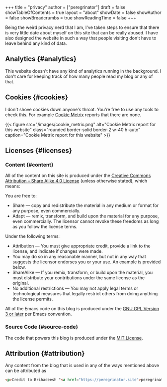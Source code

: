+++
title = "privacy"
author = ["peregrinator"]
draft = false
showTableOfContents = true
layout = "about"
showDate = false
showAuthor = false
showBreadcrumbs = true
showReadingTime = false
+++

Being the weird privacy nerd that I am, I've taken steps to ensure
that there is very little date about myself on this site that can be
really abused. I have also designed the website in such a way that
people visiting don't have to leave behind any kind of data.


## Analytics {#analytics}

This website doesn't have any kind of analytics running in the
background. I don't care for keeping track of how many people read my
blog or any of that.


## Cookies {#cookies}

I don't shove cookies down anyone's throat. You're free to use any
tools to check this. For example [Cookie Metrix](https://www.cookiemetrix.com/) reports that there are
none.

{{< figure src="/images/cookie_metrix.png" alt="Cookie Metrix report for this website" class="rounded border-solid border-2 w-40 h-auto" caption="Cookie Metrix report for this website" >}}


## Licenses {#licenses}


### Content {#content}

All of the content on this site is produced under the [Creative Commons
Attribution – Share Alike 4.0 License](https://creativecommons.org/licenses/by-sa/4.0/) (unless otherwise stated), which
means:

You are free to:

-   Share — copy and redistribute the material in any medium or format
    for any purpose, even commercially.
-   Adapt — remix, transform, and build upon the material for any
    purpose, even commercially.  The licensor cannot revoke these
    freedoms as long as you follow the license terms.

Under the following terms:

-   Attribution — You must give appropriate credit, provide a link to
    the license, and indicate if changes were made.
-   You may do so in any reasonable manner, but not in any way that
    suggests the licensor endorses you or your use. An example is
    provided below.
-   ShareAlike — If you remix, transform, or build upon the material,
    you must distribute your contributions under the same license as the
    original.
-   No additional restrictions — You may not apply legal terms or
    technological measures that legally restrict others from doing
    anything the license permits.

All of the Emacs code on this blog is produced under the [GNU GPL
Version 3 or later](https://www.gnu.org/licenses/gpl-3.0.html) per Emacs convention.


### Source Code {#source-code}

The code that powers this blog is produced under the [MIT License](https://opensource.org/license/mit).


## Attribution {#attribution}

Any content from the blog that is used in any of the ways mentioned
above can be attributed as

```html
<p>Credit to Brihadeesh "<a href="https://peregrinator.site">peregrinator</a>" S for the original work.</p>
```
